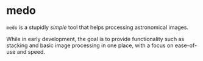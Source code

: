 # medo

`medo` is a stupidly *simple* tool that helps processing astronomical images.

While in early development, the goal is to provide functionality such as stacking and basic
image processing in one place, with a focus on ease-of-use and speed.
